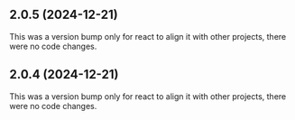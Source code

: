 ## 2.0.5 (2024-12-21)

This was a version bump only for react to align it with other projects, there were no code changes.

## 2.0.4 (2024-12-21)

This was a version bump only for react to align it with other projects, there were no code changes.